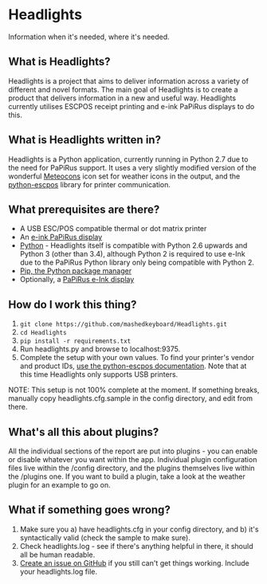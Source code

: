 # Headlights
Information when it's needed, where it's needed.

## What is Headlights?
Headlights is a project that aims to deliver information across a variety of different and novel formats.
The main goal of Headlights is to create a product that delivers information in a new and useful way.
Headlights currently utilises ESCPOS receipt printing and e-ink PaPiRus displays to do this.

## What is Headlights written in?
Headlights is a Python application, currently running in Python 2.7 due to the need for PaPiRus support. It uses a very slightly modified version of the wonderful [Meteocons](http://www.alessioatzeni.com/meteocons/) icon set for weather icons in the output, and the [python-escpos](https://github.com/python-escpos/python-escpos) library for printer communication.

## What prerequisites are there?
* A USB ESC/POS compatible thermal or dot matrix printer
* An [e-ink PaPiRus display](https://www.pi-supply.com/product/PaPiRus-zero-epaper-screen-phat-pi-zero/)
* [Python](https://www.python.org/downloads/) - Headlights itself is compatible with Python 2.6 upwards and Python 3 (other than 3.4), although Python 2 is required to use e-Ink due to the PaPiRus Python library only being compatible with Python 2.
* [Pip, the Python package manager](https://pip.pypa.io/en/stable/installing/)
* Optionally, a [PaPiRus e-Ink display](https://www.pi-supply.com/product/papirus-epaper-eink-screen-hat-for-raspberry-pi/)

## How do I work this thing?
1. `git clone https://github.com/mashedkeyboard/Headlights.git`
2. `cd Headlights`
3. `pip install -r requirements.txt`
4. Run headlights.py and browse to localhost:9375.
5. Complete the setup with your own values. To find your printer's vendor and product IDs, [use the python-escpos documentation](https://python-escpos.readthedocs.io/en/latest/user/usage.html#usb-printer). Note that at this time Headlights only supports USB printers.

NOTE: This setup is not 100% complete at the moment. If something breaks, manually copy headlights.cfg.sample in the config directory, and edit from there.

## What's all this about plugins?
All the individual sections of the report are put into plugins - you can enable or disable whatever you want within the app. Individual plugin configuration files live within the /config directory, and the plugins themselves live within the /plugins one. If you want to build a plugin, take a look at the weather plugin for an example to go on.

## What if something goes wrong?
1. Make sure you a) have headlights.cfg in your config directory, and b) it's syntactically valid (check the sample to make sure).
2. Check headlights.log - see if there's anything helpful in there, it should all be human readable.
3. [Create an issue on GitHub](https://github.com/mashedkeyboard/Headlights/issues) if you still can't get things working. Include your headlights.log file.
